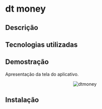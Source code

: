 # dt money

## Descrição

## Tecnologias utilizadas

## Demostração
Apresentação da tela do aplicativo.
<div align="center">
  <img src="https://i.ibb.co/TbjgCf3/dtmoney.png" alt="dtmoney" border="0">
</div>

## Instalação
